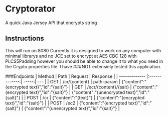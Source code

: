 # Cryptorator
A quick Java Jersey API that encrypts string

## Instructions
This will run on 8080
Currently it is designed to work on any computer with minimal librarys and no JCE set to encrypt at AES CBC 128 with PLCS5Padding however you should be able to change it to what you need in the Crypto.properties file. I have ###NOT extensiely tested this application.

###Endpoints
| Method | Path | Request  | Response |
| ------------- |:-------------:| -----:| --- |
| GET | /cr/{content} | path-param | {"content":"{encrypted text}","id":"{salt}"}  |
| GET | /ecr/{content}/{salt} | {"content":"{encrypted text}","id":"{salt}"} | {"content":"{unencrypted text}","id":"{salt}"} | 
| POST | /cr | {"content":"{text}"} | {"content":"{encrypted text}","id":"{salt}"} |
| POST | /ec2 | {"content":"{encrypted text}","id":"{salt}"} | {"content":"{unencrypted text}","id":"{salt}"} |
